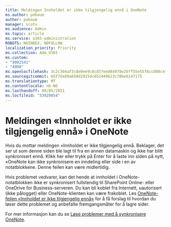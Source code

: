 ```yaml
---
title: Meldingen Innholdet er ikke tilgjengelig ennå i OneNote
ms.author: pebaum
author: pebaum
manager: scotv
ms.audience: Admin
ms.topic: article
ms.service: o365-administration
ROBOTS: NOINDEX, NOFOLLOW
localization_priority: Priority
ms.collection: Adm_O365
ms.custom:
- "9002541"
- "4908"
ms.openlocfilehash: 3c2c304af3c8e0ee9c8cd57ee884978e26ff55e55f8ccd00c4f72966186fcd3b
ms.sourcegitcommit: b5f7da89a650d2915dc652449623c78be6247175
ms.translationtype: MT
ms.contentlocale: nb-NO
ms.lasthandoff: 08/05/2021
ms.locfileid: "53929854"
---
```

# <a name="content-not-yet-available-message-in-onenote"></a>Meldingen «Innholdet er ikke tilgjengelig ennå» i OneNote

Hvis du mottar meldingen «Innholdet er ikke tilgjengelig ennå. Beklager, det ser ut som denne siden ble lagt til fra en annen datamaskin og ikke har blitt synkronisert ennå. Klikk her eller trykk på Enter for å laste inn siden på nytt, «OneNote kan ikke synkronisere en inndeling eller side i en av notatblokkene. Denne feilen kan være midlertidig.

Hvis problemet vedvarer, kan det hende at innholdet i OneNote-notatblokken ikke er synkronisert fullstendig til SharePoint Online- eller OneDrive for Business-serveren. Du kan bli koblet fra Internett, uautorisert (ikke pålogget) eller OneNote-klienten kan være frakoblet. Les [OneNote-feilen «Innholdet er ikke tilgjengelig ennå»](https://docs.microsoft.com/office/troubleshoot/onenote/onenote-error-content-not-yet-available) for å få forslag til hvordan du løser dette problemet og anbefalte fremgangsmåter for å lagre sider.

For mer informasjon kan du se [Løse problemer med å synkronisere OneNote](https://support.office.com/article/Fix-issues-when-you-can-t-sync-OneNote-299495ef-66d1-448f-90c1-b785a6968d45).

